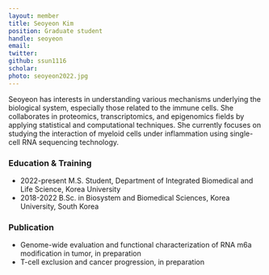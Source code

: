 ```yaml
---
layout: member
title: Seoyeon Kim
position: Graduate student
handle: seoyeon
email:
twitter:
github: ssun1116
scholar: 
photo: seoyeon2022.jpg
---
```


Seoyeon has interests in understanding various mechanisms underlying the biological system, especially those related to the immune cells. She collaborates in proteomics, transcriptomics, and epigenomics fields by applying statistical and computational techniques. She currently focuses on studying the interaction of myeloid cells under inflammation using single-cell RNA sequencing technology.

### Education & Training
- 2022-present M.S. Student, Department of Integrated Biomedical and Life Science, Korea University
- 2018-2022 B.Sc. in Biosystem and Biomedical Sciences, Korea University, South Korea

### Publication
- Genome-wide evaluation and functional characterization of RNA m6a modification in tumor, in preparation
- T-cell exclusion and cancer progression, in preparation